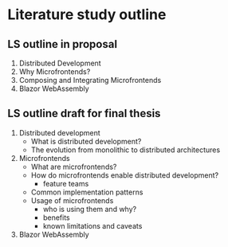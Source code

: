 # Literature study outline

## LS outline in proposal
1. Distributed Development
2. Why Microfrontends?
3. Composing and Integrating Microfrontends 
4. Blazor WebAssembly


## LS outline draft for final thesis
1. Distributed development
    - What is distributed development?
    - The evolution from monolithic to distributed architectures
2. Microfrontends
    - What are microfrontends?
    - How do microfrontends enable distributed development?
        - feature teams
    - Common implementation patterns
    - Usage of microfrontends
        - who is using them and why?
        - benefits
        - known limitations and caveats
3. Blazor WebAssembly

